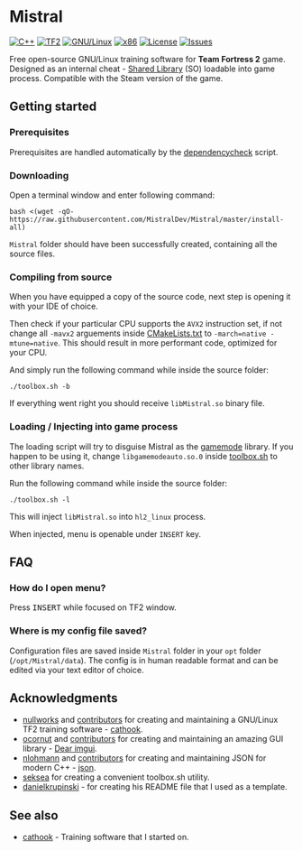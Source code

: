 # Mistral 
[![C++](https://img.shields.io/badge/language-C%2B%2B-%23f34b7d.svg?style=flat-square)](https://en.wikipedia.org/wiki/C%2B%2B) 
[![TF2](https://img.shields.io/badge/game-TF2-orange.svg?style=flat-square)](https://store.steampowered.com/app/440/Team_Fortress_2/) 
[![GNU/Linux](https://img.shields.io/badge/platform-GNU%2FLinux-ff69b4?style=flat-square)](https://www.gnu.org/gnu/linux-and-gnu.en.html) 
[![x86](https://img.shields.io/badge/arch-x86-red.svg?style=flat-square)](https://en.wikipedia.org/wiki/X86) 
[![License](https://img.shields.io/github/license/MistralDev/Mistral.svg?style=flat-square)](LICENSE)
[![Issues](https://img.shields.io/github/issues/MistralDev/Mistral.svg?style=flat-square)](https://github.com/MistralDev/Mistral/issues)

Free open-source GNU/Linux training software for **Team Fortress 2** game. Designed as an internal cheat - [Shared Library](https://en.wikipedia.org/wiki/Library_(computing)#Shared_libraries) (SO) loadable into game process. Compatible with the Steam version of the game.

## Getting started

### Prerequisites

Prerequisites are handled automatically by the [dependencycheck](https://github.com/MistralDev/Mistral/blob/master/scripts/dependencycheck) script.

### Downloading

Open a terminal window and enter following command:

    bash <(wget -qO- https://raw.githubusercontent.com/MistralDev/Mistral/master/install-all)

`Mistral` folder should have been successfully created, containing all the source files.

### Compiling from source

When you have equipped a copy of the source code, next step is opening it with your IDE of choice.

Then check if your particular CPU supports the `AVX2` instruction set, if not change all `-mavx2` arguements inside [CMakeLists.txt](https://github.com/MistralDev/Mistral/blob/master/CMakeLists.txt) to `-march=native -mtune=native`. This should result in more performant code, optimized for your CPU.

And simply run the following command while inside the source folder:

    ./toolbox.sh -b

If everything went right you should receive `libMistral.so`  binary file.

### Loading / Injecting into game process

The loading script will try to disguise Mistral as the [gamemode](https://github.com/FeralInteractive/gamemode) library. If you happen to be using it, change `libgamemodeauto.so.0` inside [toolbox.sh](https://github.com/MistralDev/Mistral/blob/master/toolbox.sh) to other library names.

Run the following command while inside the source folder:

    ./toolbox.sh -l

This will inject `libMistral.so` into `hl2_linux` process.

When injected, menu is openable under `INSERT` key.

## FAQ

### How do I open menu?
Press <kbd>INSERT</kbd> while focused on TF2 window.

### Where is my config file saved?
Configuration files are saved inside `Mistral` folder in your `opt` folder (`/opt/Mistral/data`). The config is in human readable format and can be edited via your text editor of choice.

## Acknowledgments

*   [nullworks](https://github.com/nullworks) and [contributors](https://github.com/nullworks/cathook/graphs/contributors) for creating and maintaining a GNU/Linux TF2 training software - [cathook](https://github.com/nullworks/cathook).
*   [ocornut](https://github.com/ocornut) and [contributors](https://github.com/ocornut/imgui/graphs/contributors) for creating and maintaining an amazing GUI library - [Dear imgui](https://github.com/ocornut/imgui).
*   [nlohmann](https://github.com/nlohmann) and [contributors](https://github.com/nlohmann/json/graphs/contributors) for creating and maintaining JSON for modern C++ - [json](https://github.com/nlohmann/json).
*   [seksea](https://github.com/seksea) for creating a convenient toolbox.sh utility.
*   [danielkrupinski](https://github.com/danielkrupinski/Osiris) - for creating his README file that I used as a template.

## See also
*   [cathook](https://github.com/nullworks/cathook) - Training software that I started on.